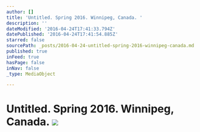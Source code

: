 ```yaml
---
author: []
title: 'Untitled. Spring 2016. Winnipeg, Canada. '
description: ''
dateModified: '2016-04-24T17:41:33.794Z'
datePublished: '2016-04-24T17:41:54.885Z'
starred: false
sourcePath: _posts/2016-04-24-untitled-spring-2016-winnipeg-canada.md
published: true
inFeed: true
hasPage: false
inNav: false
_type: MediaObject

---
```

# Untitled. Spring 2016\. Winnipeg, Canada. ![](https://the-grid-user-content.s3-us-west-2.amazonaws.com/68403e99-d075-4b25-b0c3-29d131f9f6d2.jpg)